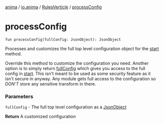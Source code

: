 [anima](../../index.md) / [io.anima](../index.md) / [RulesVerticle](index.md) / [processConfig](./process-config.md)

# processConfig

`fun processConfig(fullConfig: JsonObject): JsonObject`

Processes and customizes the full top level configuration object for the [start](../-anima-verticle/start.md) method.

Override this method to customize the configuration you need. Another option is to simply
return [fullConfig](../-anima-verticle/process-config.md#io.anima.AnimaVerticle$processConfig(io.vertx.core.json.JsonObject)/fullConfig) which gives you access to the full config in [start](../-anima-verticle/start.md). This isn't meant
to be used as some security feature as it isn't secure in anyway. Any module gets full access
to the configuration so *DON'T* store any sensitive transform in there.

### Parameters

`fullConfig` - The full top level configuration as a [JsonObject](#)

**Return**
A customized configuration

